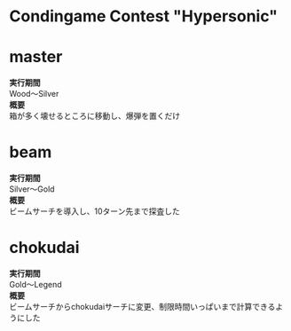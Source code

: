 # Condingame Contest "Hypersonic"
# master
<b>実行期間</b><br>
Wood～Silver<br>
<b>概要</b><br>
箱が多く壊せるところに移動し、爆弾を置くだけ<br>

# beam
<b>実行期間</b><br>
Silver～Gold<br>
<b>概要</b><br>
ビームサーチを導入し、10ターン先まで探査した<br>

# chokudai
<b>実行期間</b><br>
Gold～Legend<br>
<b>概要</b><br>
ビームサーチからchokudaiサーチに変更、制限時間いっぱいまで計算できるようにした<br>
